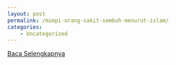 ```yaml
---
layout: post
permalink: /mimpi-orang-sakit-sembuh-menurut-islam/
categories:
    - Uncategorized
---
```


[Baca Selengkapnya](/04)